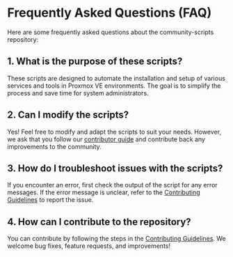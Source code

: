 # Frequently Asked Questions (FAQ)

Here are some frequently asked questions about the community-scripts repository:

## 1. What is the purpose of these scripts?
These scripts are designed to automate the installation and setup of various services and tools in Proxmox VE environments. The goal is to simplify the process and save time for system administrators.

## 2. Can I modify the scripts?
Yes! Feel free to modify and adapt the scripts to suit your needs. However, we ask that you follow our [contributor guide](https://github.com/community-scripts/ProxmoxVE/wiki/CONTRIBUTING) and contribute back any improvements to the community.

## 3. How do I troubleshoot issues with the scripts?
If you encounter an error, first check the output of the script for any error messages. If the error message is unclear, refer to the [Contributing Guidelines](docs/contributing.md) to report the issue.

## 4. How can I contribute to the repository?
You can contribute by following the steps in the [Contributing Guidelines](docs/contributing.md). We welcome bug fixes, feature requests, and improvements!
